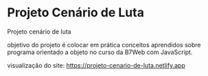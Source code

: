 # Projeto Cenário de Luta

Projeto cenário de luta

objetivo do projeto é colocar em prática conceitos aprendidos sobre programa orientado a objeto no curso da B7Web com JavaScript.

visualização do site: https://projeto-cenario-de-luta.netlify.app

